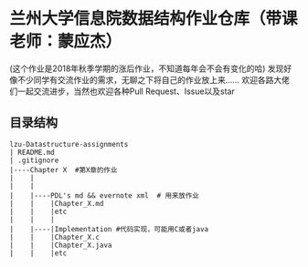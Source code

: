 # 兰州大学信息院数据结构作业仓库（带课老师：蒙应杰）
(这个作业是2018年秋季学期的涨后作业，不知道每年会不会有变化的哈)
发现好像不少同学有交流作业的需求，无聊之下将自己的作业放上来……
欢迎各路大佬们一起交流进步，当然也欢迎各种Pull Request、Issue以及star
## 目录结构
```
lzu-Datastructure-assignments
| README.md
| .gitignore
|----Chapter X  #第X章的作业
|    |
|    |
|    |----PDL's md && evernote xml  # 用来放作业
|    |    |Chapter_X.md
|    |    |etc
|    |    |
|    |----|Implementation #代码实现，可能用C或者java
|    |    |Chapter_X.c
|    |    |Chapter_X.java
|    |    |etc
```
